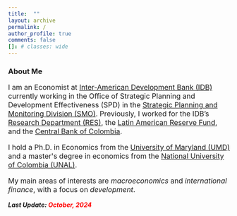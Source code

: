 ```yaml
---
title:  ""
layout: archive
permalink: /
author_profile: true
comments: false
[]: # classes: wide
---
```

<div class="bio">
    <h3> About Me </h3>
    <p style="font-size:16px;">I am an Economist at <a href="https://www.iadb.org/en" target="_blank"
            rel="noopener noreferrer">Inter-American Development Bank (IDB)</a> currently working in the Office of Strategic Planning and Development Effectiveness (SPD) in the <a href="https://www.iadb.org/en/who-we-are/how-we-are-organized/office-strategic-planning-and-development-effectiveness" target="_blank"
            rel="noopener noreferrer"> Strategic Planning and Monitoring Division (SMO)</a>. Previously, I worked for the IDB’s <a href="https://www.iadb.org/en/knowledge-resources/research-idb" target="_blank"
            rel="noopener noreferrer">Research Department (RES)</a>, the <a href="https://flar.com/en/home/" target="_blank"
            rel="noopener noreferrer"> Latin American Reserve Fund</a>, and the <a href="https://www.banrep.gov.co/en" target="_blank"
            rel="noopener noreferrer"> Central Bank of Colombia</a>. </p>
</div>

<div class="edu">
<p style="font-size:16px;">I hold a Ph.D. in Economics from the <a href="https://www.econ.umd.edu/" target="_blank"
            rel="noopener noreferrer">University of Maryland (UMD)</a> and a master's degree in economics from the <a href="https://fce.unal.edu.co/facultad/" target="_blank"
            rel="noopener noreferrer"> National University of Colombia (UNAL)</a>.</p>
</div>

<div class="int">
 <p style="font-size:16px;"> My main areas of interests are <i>macroeconomics</i> and <i>international finance</i>, with a focus on <i>development</i>. </p>
</div>

<p style="font-size:14px; font-weight:bold; font-style:italic;">
 Last Update: 
  <span style="color: #ff0000">October, 2024 </span>
</p>

<!-- <p style="font-size:14px; font-weight:bold; font-style:italic;">
  Enter the competition by 
  <span style="color: #ff0000">January 30, 2011</span>
  and you could win up to $$$$ — including amazing 
  <span style="color: #0000a0">summer</span> 
  trips!
</p> 
-->


